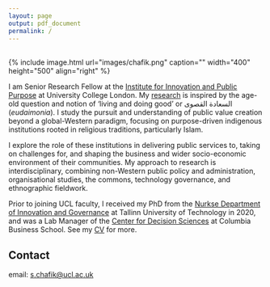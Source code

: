 ```yaml
---
layout: page
output: pdf_document
permalink: /
---
```

<br />
{% include image.html url="images/chafik.png" caption="" width="400" height="500" align="right" %}

I am Senior Research Fellow at the [Institute for Innovation and Public Purpose] at University College London. My [research] is inspired by the age-old question and notion of ‘living and doing good’ or السعادة القصوى (*eudaimonia*). I study the pursuit and understanding of public value creation beyond a global-Western paradigm, focusing on purpose-driven indigenous institutions rooted in religious traditions, particularly Islam. 

I explore the role of these institutions in delivering public services to, taking on challenges for, and shaping the business and wider socio-economic environment of their communities. My approach to research is interdisciplinary, combining non-Western public policy and administration, organisational studies, the commons, technology governance, and ethnographic fieldwork.

Prior to joining UCL faculty, I received my PhD from the [Nurkse Department of Innovation and Governance] at Tallinn University of Technology in 2020, and was a Lab Manager of the [Center for Decision Sciences] at Columbia Business School. See my [CV] for more.

## Contact

email: [s.chafik@ucl.ac.uk]

[s.chafik@ucl.ac.uk]: mailto:s.chafik@ucl.ac.uk
[Institute for Innovation and Public Purpose]: https://www.ucl.ac.uk/bartlett/public-purpose/ucl-institute-innovation-and-public-purpose
[Nurkse Department of Innovation and Governance]: https://taltech.ee/en/nurkse
[Center for Decision Sciences]: https://business.columbia.edu/cds
[research]: https://schafik.github.io/research/
[CV]: https://schafik.github.io/f/SalahChafik_CV.pdf
